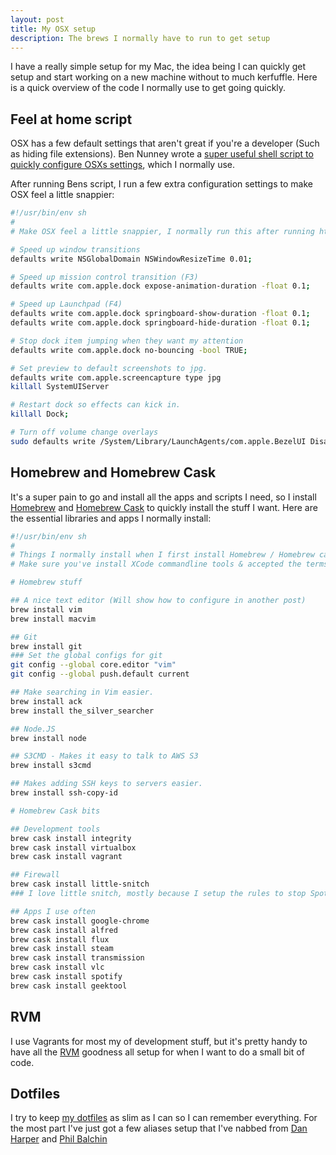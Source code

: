 ```yaml
---
layout: post
title: My OSX setup
description: The brews I normally have to run to get setup
---
```


I have a really simple setup for my Mac, the idea being I can quickly get setup and start working on a new machine without to much kerfuffle. Here is a quick overview of the code I normally use to get going quickly.

## Feel at home script

OSX has a few default settings that aren't great if you're a developer (Such as hiding file extensions). Ben Nunney wrote a [super useful shell script to quickly configure OSXs settings](https://gist.github.com/BenNunney/7219538), which I normally use.

After running Bens script, I run a few extra configuration settings to make OSX feel a little snappier:

```bash
#!/usr/bin/env sh
#
# Make OSX feel a little snappier, I normally run this after running https://gist.github.com/BenNunney/7219538

# Speed up window transitions
defaults write NSGlobalDomain NSWindowResizeTime 0.01;

# Speed up mission control transition (F3)
defaults write com.apple.dock expose-animation-duration -float 0.1; 

# Speed up Launchpad (F4)
defaults write com.apple.dock springboard-show-duration -float 0.1;
defaults write com.apple.dock springboard-hide-duration -float 0.1;

# Stop dock item jumping when they want my attention
defaults write com.apple.dock no-bouncing -bool TRUE;

# Set preview to default screenshots to jpg.
defaults write com.apple.screencapture type jpg
killall SystemUIServer

# Restart dock so effects can kick in.
killall Dock;

# Turn off volume change overlays 
sudo defaults write /System/Library/LaunchAgents/com.apple.BezelUI Disabled --bool YES
```

## Homebrew and Homebrew Cask

It's a super pain to go and install all the apps and scripts I need, so I install [Homebrew](https://brew.sh/) and [Homebrew Cask](https://formulae.brew.sh/cask/) to quickly install the stuff I want. Here are the essential libraries and apps I normally install:

```bash
#!/usr/bin/env sh
#
# Things I normally install when I first install Homebrew / Homebrew cask
# Make sure you've install XCode commandline tools & accepted the terms and conditions before running this.

# Homebrew stuff

## A nice text editor (Will show how to configure in another post)
brew install vim
brew install macvim

## Git 
brew install git
### Set the global configs for git
git config --global core.editor "vim"
git config --global push.default current

## Make searching in Vim easier.
brew install ack
brew install the_silver_searcher

## Node.JS
brew install node

## S3CMD - Makes it easy to talk to AWS S3
brew install s3cmd

## Makes adding SSH keys to servers easier.
brew install ssh-copy-id

# Homebrew Cask bits

## Development tools
brew cask install integrity
brew cask install virtualbox
brew cask install vagrant

## Firewall
brew cask install little-snitch
### I love little snitch, mostly because I setup the rules to stop Spotify connecting in P2P mode (My ISP sucks and throttles me when I p2p).

## Apps I use often
brew cask install google-chrome
brew cask install alfred
brew cask install flux
brew cask install steam
brew cask install transmission
brew cask install vlc
brew cask install spotify
brew cask install geektool
```

## RVM

I use Vagrants for most my of development stuff, but it's pretty handy to have all the [RVM](http://rvm.io/) goodness all setup for when I want to do a small bit of code.

## Dotfiles

I try to keep [my dotfiles](https://github.com/MikeRogers0/dotfiles) as slim as I can so I can remember everything. For the most part I've just got a few aliases setup that I've nabbed from [Dan Harper](https://github.com/danharper/dotfiles) and [Phil Balchin](https://github.com/phil/dotfiles)
